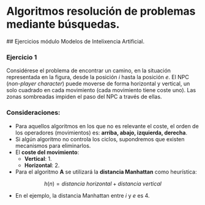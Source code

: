 # Algoritmos resolución de problemas mediante búsquedas.

## Ejercicios módulo Modelos de Intelixencia Artificial.

### Ejercicio 1

Considérese el problema de encontrar un camino, en la situación representada en la figura, desde la posición $i$ hasta la posición $e$. El NPC (*non-player character*) puede moverse de forma horizontal y vertical, un solo cuadrado en cada movimiento (cada movimiento tiene coste uno). Las zonas sombreadas impiden el paso del NPC a través de ellas.

### Consideraciones:

- Para aquellos algoritmos en los que no es relevante el coste, el orden de los operadores (movimientos) es: **arriba, abajo, izquierda, derecha**.
- Si algún algoritmo no controla los ciclos, supondremos que existen mecanismos para eliminarlos.
- El **coste del movimiento**:
  - **Vertical**: 1.
  - **Horizontal**: 2.
- Para el algoritmo **A** se utilizará la **distancia Manhattan** como heurística:

$$ h(n) = {distancia \ horizontal} + {distancia \ vertical} $$

- En el ejemplo, la distancia Manhattan entre $i$ y $e$ es $4$.
